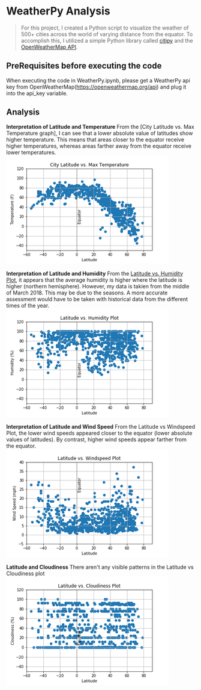 # WeatherPy Analysis

<blockquote><p>For this project, I created a Python script to visualize the weather of 500+ cities across the world of varying distance from the equator. To accomplish this, I utilized a simple Python library called <a href = "https://pypi.python.org/pypi/citipy">citipy</a> and the <a href = "https://openweathermap.org/api">OpenWeatherMap API</a>. </p></blockquote>

## PreRequisites before executing the code
When executing the code in WeatherPy.ipynb, please get a WeatherPy api key from OpenWeatherMap(https://openweathermap.org/api) and plug it into the api_key variable. 

## Analysis

<strong>Interpretation of Latitude and Temperature</strong>
From the [City Latitude vs. Max Temperature graph], I can see that a lower absolute value of latitudes show higher temperature. This means that areas closer to the equator receive higher temperatures, whereas areas farther away from the equator receive lower temperatures. 
![LatTemp](WeatherPyGraphs/LatitudeVsTemperature.png)

<strong>Interpretation of Latitude and Humidity</strong>
From the [Latitude vs. Humidity Plot](#hum_cell), it appears that the average humidity is higher where the latitude is higher (northern hemisphere). However, my data is takien from the middle of March 2018. This may be due to the seasons. A more accurate assessment would have to be taken with historical data from the different times of the year.
![LatHumidity](WeatherPyGraphs/LatitudeVsHumidity.png)

<strong>Interpretation of Latitude and Wind Speed</strong>
From the Latitude vs Windspeed Plot, the lower wind speeds appeared closer to the equator (lower absolute values of latitudes). By contrast, higher wind speeds appear farther from the equator.
![LatWind](WeatherPyGraphs/LatitudeVsWindSpeed.png)

<strong>Latitude and Cloudiness</strong>
There aren't any visible patterns in the Latitude vs Cloudiness plot
![LatCloudiness](WeatherPyGraphs/LatitudeVsCloudiness.png)



